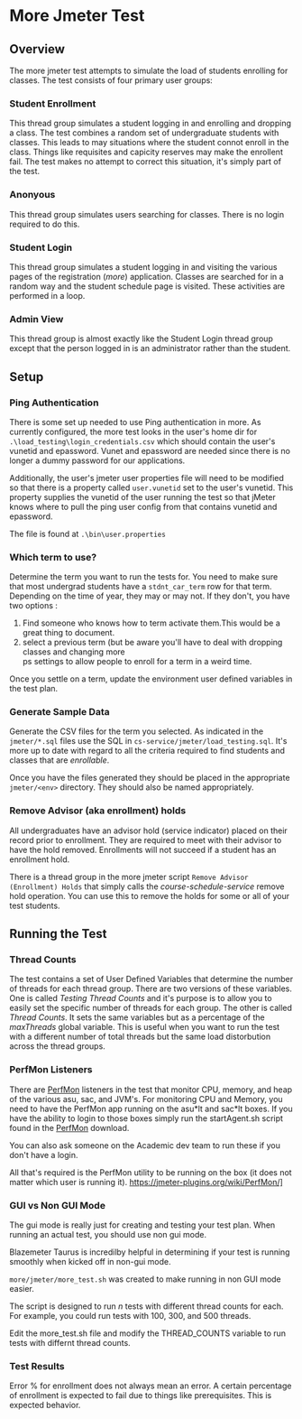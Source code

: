 # More Jmeter Test

## Overview
The more jmeter test attempts to simulate the load of students enrolling for classes.  The test consists of four primary user groups:

### Student Enrollment  
This thread group simulates a student logging in and enrolling and dropping a class.  The test combines a random set of undergraduate students with classes.  This leads to may situations where the student connot enroll in the class.  Things like requisites and capicity reserves may make the enrollent fail.  The test makes no attempt to correct this situation, it's simply part of the test.   

### Anonyous 
This thread group simulates users searching for classes.  There is no login required to do this.  

### Student Login
This thread group simulates a student logging in and visiting the various pages of the registration (*more*) application.  Classes are searched for in a random way and the student schedule page is visited. These activities are performed in a loop. 
  

### Admin View
This thread group is almost exactly like the Student Login thread group except that the person logged in is an administrator rather than the student. 

## Setup 

### Ping Authentication
There is some set up needed to use Ping authentication in more. As currently configured, the more test looks in the user's home dir for `.\load_testing\login_credentials.csv` which should contain the user's vunetid and epassword. Vunet and epassword are needed since there is no longer a dummy password for our applications.

Additionally, the user's jmeter user properties file will need to be modified so that there is a property called `user.vunetid` set to the user's vunetid. This property supplies the vunetid of the user running the test so that jMeter knows where to pull the ping user config from that contains vunetid and epassword.

The file is found at `.\bin\user.properties`

### Which term to use?
Determine the term you want to run the tests for. 
You need to make sure that most undergrad students have a ```stdnt_car_term``` row for that term.
Depending on the time of year, they may or may not. 
If they don't, you have two options :

1. Find someone who knows how to term activate them.This would be a great thing to document. 
1. select a previous term (but be aware you'll have to deal with dropping classes and 
changing more  
ps settings to allow people to enroll for a term in a weird time. 

Once you settle on a term, update the environment user defined variables in the test plan. 

### Generate Sample Data
Generate the CSV files for the term you selected.  As indicated in the ```jmeter/*.sql``` files
use the SQL in ```cs-service/jmeter/load_testing.sql```.  It's more up to date with regard to all
the criteria required to find students and classes that are *enrollable*.

Once you have the files generated they should be placed in the appropriate ```jmeter/<env>``` directory.  They should also be named appropriately. 

### Remove Advisor (aka enrollment) holds
All undergraduates have an advisor hold (service indicator) placed on their record prior to enrollment. They are required to meet with their advisor to have the hold removed.  Enrollments will not succeed if a student has an enrollment hold. 

There is a thread group in the more jmeter script ```Remove Advisor (Enrollment) Holds``` that simply calls the *course-schedule-service* remove hold operation.  You can use this to remove the holds for some or all of your test students. 

## Running the Test
### Thread Counts
The test contains a set of User Defined Variables that determine the number of threads for each thread group.  There are two versions of these variables.  One is called *Testing Thread Counts* and it's purpose is to allow you to easily set the specific number of threads for each group.  The other is called *Thread Counts*.  It sets the same variables but as a percentage of the *maxThreads* global variable.   This is useful when you want to run the test with a different number of total threads but the same load distorbution across the thread groups.

### PerfMon Listeners
There are [PerfMon] listeners in the test that monitor CPU, memory, and heap of the various asu, sac, and JVM's.  For monitoring CPU and Memory, you need to have the PerfMon app running on the asu\*lt and sac\*lt boxes. If you have the ability to login to those boxes simply run the startAgent.sh script found in the [PerfMon] download.

You can also ask someone on the Academic dev team to run these if you don't have a login. 

All that's required is the PerfMon utility to be running on the box (it does not matter which user is running it). 
https://jmeter-plugins.org/wiki/PerfMon/]

### GUI vs Non GUI Mode
The gui mode is really just for creating and testing your test plan.  When running an actual test, you should use non gui mode. 

Blazemeter Taurus is incredilby helpful in determining if your test is running smoothly when kicked off in non-gui mode.

```more/jmeter/more_test.sh``` was created to make running in non GUI mode easier.

The script is designed to run _n_ tests with different thread counts for each.  For example, you could run tests with 100, 300, and 500 threads. 

Edit the more\_test.sh file and modify the THREAD_COUNTS variable to run tests with differnt thread counts.  

### Test Results
Error % for enrollment does not always mean an error. A certain percentage of enrollment is expected to fail due to things like prerequisites. This is expected behavior. 

[PerfMon]: https://jmeter-plugins.org/wiki/PerfMon/